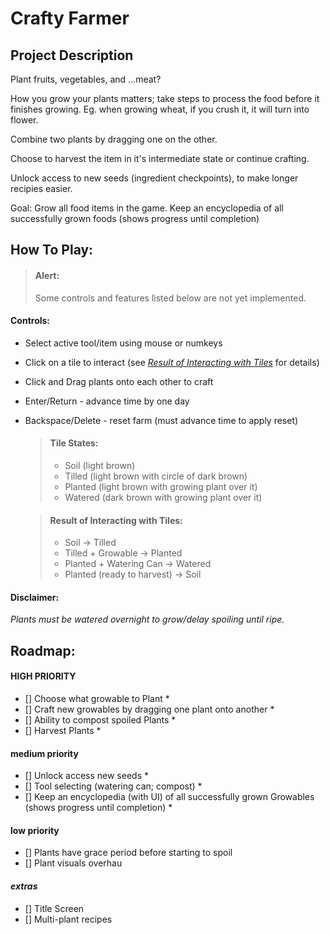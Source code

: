 # Crafty Farmer
## Project Description
Plant fruits, vegetables, and ...meat?

How you grow your plants matters; take steps to process the food before it finishes growing. Eg. when growing wheat, if you crush it, it will turn into flower.

Combine two plants by dragging one on the other.

Choose to harvest the item in it's intermediate state or continue crafting.

Unlock access to new seeds (ingredient checkpoints), to make longer recipies easier.

Goal: Grow all food items in the game.
Keep an encyclopedia of all successfully grown foods (shows progress until completion)


## How To Play:
  > #### Alert:
  > Some controls and features listed below are not yet implemented.
  #### Controls:
  - Select active tool/item using mouse or numkeys
  - Click on a tile to interact (see *[Result of Interacting with Tiles](#result-of-interacting-with-tiles)* for details)
  - Click and Drag plants onto each other to craft
  - Enter/Return - advance time by one day
  - Backspace/Delete - reset farm (must advance time to apply reset)

    > #### Tile States:
    > - Soil (light brown)
    > - Tilled (light brown with circle of dark brown)
    > - Planted (light brown with growing plant over it)
    > - Watered (dark brown with growing plant over it)

    > #### Result of Interacting with Tiles:
    > - Soil -> Tilled
    > - Tilled + Growable -> Planted
    > - Planted + Watering Can -> Watered
    > - Planted (ready to harvest) -> Soil

  
  #### Disclaimer:
  *Plants must be watered overnight to grow/delay spoiling until ripe.*


## Roadmap:
#### HIGH PRIORITY
- [] Choose what growable to Plant *
- [] Craft new growables by dragging one plant onto another *
- [] Ability to compost spoiled Plants *
- [] Harvest Plants *
#### medium priority
- [] Unlock access new seeds *
- [] Tool selecting (watering can; compost) *
- [] Keep an encyclopedia (with UI) of all successfully grown Growables (shows progress until completion) *
#### low priority
- [] Plants have grace period before starting to spoil
- [] Plant visuals overhau
#### *extras*
- [] Title Screen
- [] Multi-plant recipes
